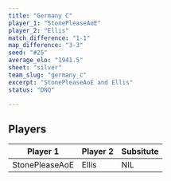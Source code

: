 ```yaml
---
title: "Germany C"
player_1: "StonePleaseAoE"
player_2: "Ellis"
match_difference: "1-1"
map_difference: "3-3"
seed: "#25"
average_elo: "1941.5"
sheet: "silver"
team_slug: "germany_c"
excerpt: "StonePleaseAoE and Ellis"
status: "DNQ"

---
```

## Players

| Player 1 | Player 2 | Subsitute |
| -- | -- | -- |
| StonePleaseAoE | Ellis | NIL |
